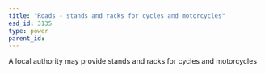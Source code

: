 ```yaml
---
title: "Roads - stands and racks for cycles and motorcycles"
esd_id: 3135
type: power
parent_id:  
---
```


A local authority may provide stands and racks for cycles and motorcycles

